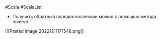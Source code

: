 #Scala #ScalaList 

* Получить обратный порядок коллекции можно с помощью метода reverse.

![[Pasted image 20221211171548.png]]